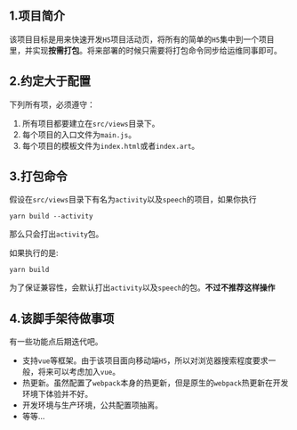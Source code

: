 ## 1.项目简介

该项目目标是用来快速开发`H5`项目活动页，将所有的简单的`H5`集中到一个项目里，并实现**按需打包**。将来部署的时候只需要将打包命令同步给运维同事即可。

## 2.约定大于配置

下列所有项，必须遵守：
1. 所有项目都要建立在`src/views`目录下。
2. 每个项目的入口文件为`main.js`。
3. 每个项目的模板文件为`index.html`或者`index.art`。

## 3.打包命令

假设在`src/views`目录下有名为`activity`以及`speech`的项目，如果你执行

```shell
yarn build --activity
```

那么只会打出`activity`包。

如果执行的是:

```shell
yarn build
```

为了保证兼容性，会默认打出`activity`以及`speech`的包。**不过不推荐这样操作**

## 4.该脚手架待做事项

有一些功能点后期迭代吧。

- 支持`vue`等框架。由于该项目面向移动端`H5`，所以对浏览器搜索程度要求一般，将来可以考虑加入`vue`。
- 热更新。虽然配置了`webpack`本身的热更新，但是原生的`webpack`热更新在开发环境下体验并不好。
- 开发环境与生产环境，公共配置项抽离。
- 等等...